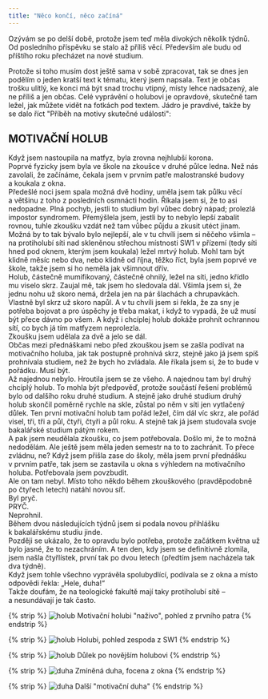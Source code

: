 ```yaml
---
title: "Něco končí, něco začíná"
---
```


<!--begin_excerpt-->
Ozývám se po delší době, protože jsem teď měla divokých několik týdnů. Od posledního příspěvku se stalo až příliš věcí. Především ale budu od příštího roku přecházet na nové studium.
<!--end_excerpt-->

Protože si toho musím dost ještě sama v sobě zpracovat, tak se dnes jen podělím o jeden kratší text k tématu, který jsem napsala. Text je občas trošku ulítlý, ke konci má být snad trochu vtipný, místy lehce nadsazený, ale ne příliš a jen občas. Celé vyprávění o holubovi je opravdové, skutečně tam ležel, jak můžete vidět na fotkách pod textem. Jádro je pravdivé, takže by se dalo říct "Příběh na motivy skutečné události":


## MOTIVAČNÍ HOLUB

Když jsem nastoupila na matfyz, byla zrovna nejhlubší korona.  
Poprvé fyzicky jsem byla ve škole na zkoušce v&nbsp;druhé půlce ledna. Než nás zavolali, že začínáme, čekala jsem v&nbsp;prvním patře malostranské budovy a&nbsp;koukala z&nbsp;okna.  
Předešlé noci jsem spala možná dvě hodiny, uměla jsem tak půlku věcí a&nbsp;většinu z&nbsp;toho z&nbsp;posledních osmnácti hodin. Říkala jsem si, že to asi nedopadne. Plná pochyb, jestli to studium byl vůbec dobrý nápad; prolezlá impostor syndromem. Přemýšlela jsem, jestli by to nebylo lepší zabalit rovnou, tuhle zkoušku vzdát než tam vůbec půjdu a&nbsp;zkusit utéct jinam.  
Možná by to tak bývalo bylo nejlepší, ale v&nbsp;tu chvíli jsem si něčeho všimla – na protiholubí síti nad skleněnou střechou místnosti SW1 v&nbsp;přízemí (tedy síti hned pod oknem, kterým jsem koukala) ležel mrtvý holub. Mohl tam být klidně měsíc nebo dva, nebo klidně od října, těžko říct, byla jsem poprvé ve škole, takže jsem si ho neměla jak všimnout dřív.  
Holub, částečně mumifikovaný, částečně ohnilý, ležel na síti, jedno křídlo mu viselo skrz. Zaujal mě, tak jsem ho sledovala dál. Všimla jsem si, že jednu nohu už skoro nemá, držela jen na pár šlachách a chrupavkách. Vlastně byl skrz už skoro napůl. A&nbsp;v&nbsp;tu chvíli jsem si řekla, že za sny je potřeba bojovat a&nbsp;pro úspěchy je třeba makat, i&nbsp;když to vypadá, že už musí být přece dávno po všem. A&nbsp;když i&nbsp;chcíplej holub dokáže prohnít ochrannou sítí, co bych já tím matfyzem neprolezla.  
Zkoušku jsem udělala za dvě a&nbsp;jelo se dál.  
Občas mezi přednáškami nebo před zkouškou jsem se zašla podívat na motivačního holuba, jak tak postupně prohnívá skrz, stejně jako já jsem spíš prohnívala studiem, než že bych ho zvládala. Ale říkala jsem si, že to bude v pořádku. Musí být.  
Až najednou nebylo. Hroutila jsem se ze všeho. A&nbsp;najednou tam byl druhý chcíplý holub. To mohla být předpověď, protože součástí řešení problémů bylo od dalšího roku druhé studium. A&nbsp;stejně jako druhé studium druhý holub skončil poměrně rychle na skle, zůstal po něm v síti jen vytlačený důlek. 
Ten první motivační holub tam pořád ležel, čím dál víc skrz, ale pořád visel, tři, tři a&nbsp;půl, čtyři, čtyři a&nbsp;půl roku. 
A&nbsp;stejně tak já jsem studovala svoje bakalářské studium pátým rokem.  
A&nbsp;pak jsem neudělala zkoušku, co jsem potřebovala. Došlo mi, že to možná nedodělám. Ale ještě jsem měla jeden semestr na to to zachránit. To přece zvládnu, ne?
Když jsem přišla zase do školy, měla jsem první přednášku v&nbsp;prvním patře, tak jsem se zastavila u&nbsp;okna s&nbsp;výhledem na motivačního holuba. Potřebovala jsem povzbudit.  
Ale on tam nebyl. Místo toho někdo během zkouškového (pravděpodobně po čtyřech letech) natáhl novou síť.  
Byl pryč.  
PRYČ.  
Neprohnil.  
Během dvou následujících týdnů jsem si podala novou přihlášku k&nbsp;bakalářskému studiu jinde.  
Později se ukázalo, že to opravdu bylo potřeba, protože začátkem května už bylo jasné, že to nezachráním. A&nbsp;ten den, kdy jsem se definitivně zlomila, jsem našla čtyřlístek, první tak po dvou letech (předtím jsem nacházela tak dva týdně).  
Když jsem tohle všechno vyprávěla spolubydlící, podívala se z&nbsp;okna a&nbsp;místo odpovědi řekla: „Hele, duha!“  
Takže doufám, že na teologické fakultě mají taky protiholubí sítě – a&nbsp;nesundávají je tak často.  


{% strip %}
![holub](/assets/img/holub/01.jpg) Motivační holubi "naživo", pohled z prvního patra
{% endstrip %}


{% strip %}
![holub](/assets/img/holub/02.jpg)  Holubi, pohled zespoda z SW1
{% endstrip %}


{% strip %}
![holub](/assets/img/holub/03.jpg) Důlek po novějším holubovi
{% endstrip %}


{% strip %}
![duha](/assets/img/holub/04.jpg) Zmíněná duha, focena z okna 
{% endstrip %}


{% strip %}
![duha](/assets/img/holub/05.jpg) Další "motivační duha"
{% endstrip %}

